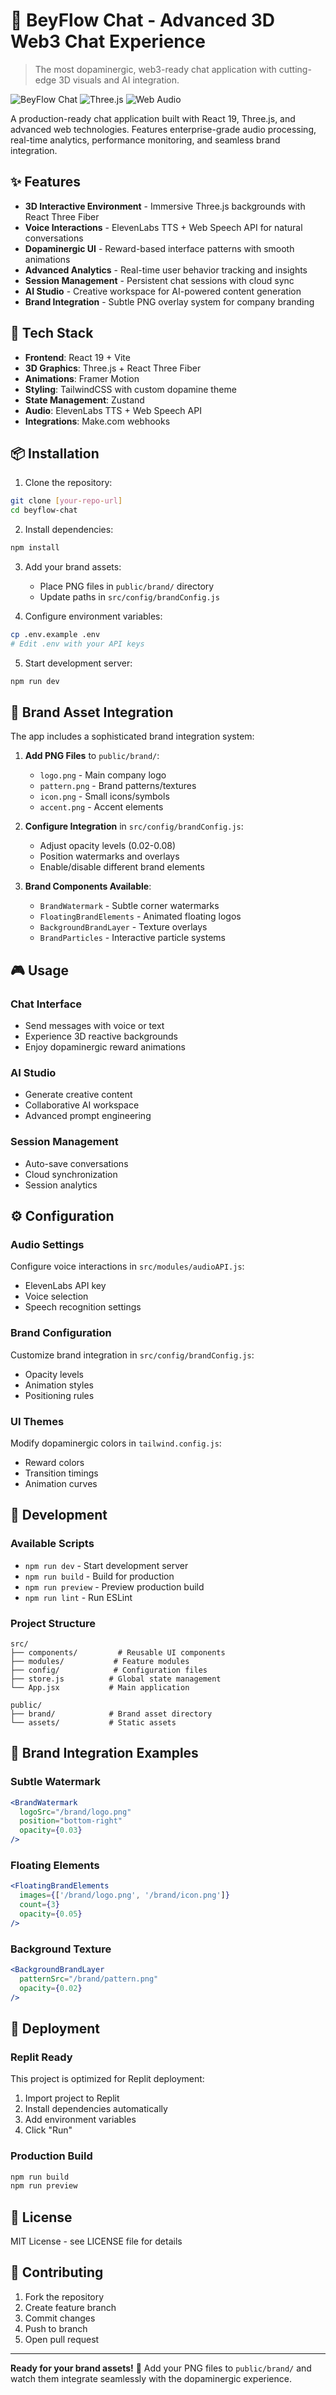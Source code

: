 # 🚀 BeyFlow Chat - Advanced 3D Web3 Chat Experience

> The most dopaminergic, web3-ready chat application with cutting-edge 3D visuals and AI integration.

![BeyFlow Chat](https://img.shields.io/badge/BeyFlow-Chat-purple?style=for-the-badge&logo=react)
![Three.js](https://img.shields.io/badge/Three.js-3D-blue?style=for-the-badge)
![Web Audio](https://img.shields.io/badge/Web%20Audio-API-green?style=for-the-badge)

A production-ready chat application built with React 19, Three.js, and advanced web technologies. Features enterprise-grade audio processing, real-time analytics, performance monitoring, and seamless brand integration.

## ✨ Features

- **3D Interactive Environment** - Immersive Three.js backgrounds with React Three Fiber
- **Voice Interactions** - ElevenLabs TTS + Web Speech API for natural conversations
- **Dopaminergic UI** - Reward-based interface patterns with smooth animations
- **Advanced Analytics** - Real-time user behavior tracking and insights
- **Session Management** - Persistent chat sessions with cloud sync
- **AI Studio** - Creative workspace for AI-powered content generation
- **Brand Integration** - Subtle PNG overlay system for company branding

## 🚀 Tech Stack

- **Frontend**: React 19 + Vite
- **3D Graphics**: Three.js + React Three Fiber
- **Animations**: Framer Motion
- **Styling**: TailwindCSS with custom dopamine theme
- **State Management**: Zustand
- **Audio**: ElevenLabs TTS + Web Speech API
- **Integrations**: Make.com webhooks

## 📦 Installation

1. Clone the repository:
```bash
git clone [your-repo-url]
cd beyflow-chat
```

2. Install dependencies:
```bash
npm install
```

3. Add your brand assets:
   - Place PNG files in `public/brand/` directory
   - Update paths in `src/config/brandConfig.js`

4. Configure environment variables:
```bash
cp .env.example .env
# Edit .env with your API keys
```

5. Start development server:
```bash
npm run dev
```

## 🎨 Brand Asset Integration

The app includes a sophisticated brand integration system:

1. **Add PNG Files** to `public/brand/`:
   - `logo.png` - Main company logo
   - `pattern.png` - Brand patterns/textures
   - `icon.png` - Small icons/symbols
   - `accent.png` - Accent elements

2. **Configure Integration** in `src/config/brandConfig.js`:
   - Adjust opacity levels (0.02-0.08)
   - Position watermarks and overlays
   - Enable/disable different brand elements

3. **Brand Components Available**:
   - `BrandWatermark` - Subtle corner watermarks
   - `FloatingBrandElements` - Animated floating logos
   - `BackgroundBrandLayer` - Texture overlays
   - `BrandParticles` - Interactive particle systems

## 🎮 Usage

### Chat Interface
- Send messages with voice or text
- Experience 3D reactive backgrounds
- Enjoy dopaminergic reward animations

### AI Studio
- Generate creative content
- Collaborative AI workspace
- Advanced prompt engineering

### Session Management
- Auto-save conversations
- Cloud synchronization
- Session analytics

## ⚙️ Configuration

### Audio Settings
Configure voice interactions in `src/modules/audioAPI.js`:
- ElevenLabs API key
- Voice selection
- Speech recognition settings

### Brand Configuration
Customize brand integration in `src/config/brandConfig.js`:
- Opacity levels
- Animation styles
- Positioning rules

### UI Themes
Modify dopaminergic colors in `tailwind.config.js`:
- Reward colors
- Transition timings
- Animation curves

## 🔧 Development

### Available Scripts
- `npm run dev` - Start development server
- `npm run build` - Build for production
- `npm run preview` - Preview production build
- `npm run lint` - Run ESLint

### Project Structure
```
src/
├── components/         # Reusable UI components
├── modules/           # Feature modules
├── config/            # Configuration files
├── store.js          # Global state management
└── App.jsx           # Main application

public/
├── brand/            # Brand asset directory
└── assets/           # Static assets
```

## 🌟 Brand Integration Examples

### Subtle Watermark
```jsx
<BrandWatermark 
  logoSrc="/brand/logo.png"
  position="bottom-right"
  opacity={0.03}
/>
```

### Floating Elements
```jsx
<FloatingBrandElements 
  images={['/brand/logo.png', '/brand/icon.png']}
  count={3}
  opacity={0.05}
/>
```

### Background Texture
```jsx
<BackgroundBrandLayer 
  patternSrc="/brand/pattern.png"
  opacity={0.02}
/>
```

## 🚀 Deployment

### Replit Ready
This project is optimized for Replit deployment:
1. Import project to Replit
2. Install dependencies automatically
3. Add environment variables
4. Click "Run"

### Production Build
```bash
npm run build
npm run preview
```

## 📝 License

MIT License - see LICENSE file for details

## 🤝 Contributing

1. Fork the repository
2. Create feature branch
3. Commit changes
4. Push to branch
5. Open pull request

---

**Ready for your brand assets!** 🎨
Add your PNG files to `public/brand/` and watch them integrate seamlessly with the dopaminergic experience.
